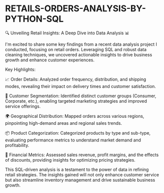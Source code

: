 # RETAILS-ORDERS-ANALYSIS-BY-PYTHON-SQL

🔍 Unveiling Retail Insights: A Deep Dive into Data Analysis 📊

I'm excited to share some key findings from a recent data analysis project I conducted, focusing on retail orders. Leveraging SQL and robust data cleaning techniques, we uncovered actionable insights to drive business growth and enhance customer experiences.

Key Highlights:

📈 Order Details: Analyzed order frequency, distribution, and shipping modes, revealing their impact on delivery times and customer satisfaction.

👥 Customer Segmentation: Identified distinct customer groups (Consumer, Corporate, etc.), enabling targeted marketing strategies and improved service offerings.

🌍 Geographical Distribution: Mapped orders across various regions, pinpointing high-demand areas and regional sales trends.

📦 Product Categorization: Categorized products by type and sub-type, evaluating performance metrics to understand market demand and profitability.

💼 Financial Metrics: Assessed sales revenue, profit margins, and the effects of discounts, providing insights for optimizing pricing strategies.

This SQL-driven analysis is a testament to the power of data in refining retail strategies. The insights gained will not only enhance customer service but also streamline inventory management and drive sustainable business growth.
